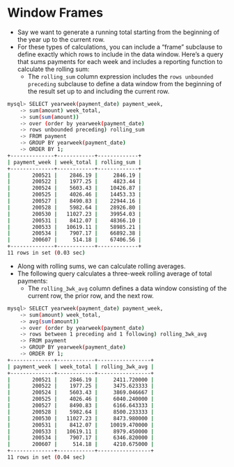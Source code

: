 # Window Frames

- Say we want to generate a running total starting from the beginning of the year up to the current row. 
- For these types of calculations, you can include a “frame” subclause to define exactly which rows to include in the data window. Here’s a query that sums payments for each week and includes a reporting function to calculate the rolling sum:
  - The `rolling_sum` column expression includes the `rows unbounded preceding` subclause to define a data window from the beginning of the result set up to and including the current row.

```bash
mysql> SELECT yearweek(payment_date) payment_week,
    -> sum(amount) week_total,
    -> sum(sum(amount))
    -> over (order by yearweek(payment_date)
    -> rows unbounded preceding) rolling_sum
    -> FROM payment
    -> GROUP BY yearweek(payment_date)
    -> ORDER BY 1;
+--------------+------------+-------------+
| payment_week | week_total | rolling_sum |
+--------------+------------+-------------+
|       200521 |    2846.19 |     2846.19 |
|       200522 |    1977.25 |     4823.44 |
|       200524 |    5603.43 |    10426.87 |
|       200525 |    4026.46 |    14453.33 |
|       200527 |    8490.83 |    22944.16 |
|       200528 |    5982.64 |    28926.80 |
|       200530 |   11027.23 |    39954.03 |
|       200531 |    8412.07 |    48366.10 |
|       200533 |   10619.11 |    58985.21 |
|       200534 |    7907.17 |    66892.38 |
|       200607 |     514.18 |    67406.56 |
+--------------+------------+-------------+
11 rows in set (0.03 sec)
```

- Along with rolling sums, we can calculate rolling averages. 
- The following query calculates a three-week rolling average of total payments:
  - The `rolling_3wk_avg` column defines a data window consisting of the current row, the prior row, and the next row.

```bash
mysql> SELECT yearweek(payment_date) payment_week,
    -> sum(amount) week_total,
    -> avg(sum(amount))
    -> over (order by yearweek(payment_date)
    -> rows between 1 preceding and 1 following) rolling_3wk_avg
    -> FROM payment
    -> GROUP BY yearweek(payment_date)
    -> ORDER BY 1;
+--------------+------------+-----------------+
| payment_week | week_total | rolling_3wk_avg |
+--------------+------------+-----------------+
|       200521 |    2846.19 |     2411.720000 |
|       200522 |    1977.25 |     3475.623333 |
|       200524 |    5603.43 |     3869.046667 |
|       200525 |    4026.46 |     6040.240000 |
|       200527 |    8490.83 |     6166.643333 |
|       200528 |    5982.64 |     8500.233333 |
|       200530 |   11027.23 |     8473.980000 |
|       200531 |    8412.07 |    10019.470000 |
|       200533 |   10619.11 |     8979.450000 |
|       200534 |    7907.17 |     6346.820000 |
|       200607 |     514.18 |     4210.675000 |
+--------------+------------+-----------------+
11 rows in set (0.04 sec)
```

